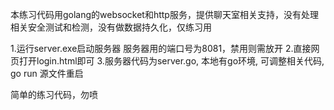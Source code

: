 本练习代码用golang的websocket和http服务，提供聊天室相关支持，没有处理相关安全测试和检测，没有做数据持久化，仅练习用

1.运行server.exe启动服务器
  服务器用的端口号为8081，禁用则需放开
2.直接网页打开login.html即可
3.服务器代码为server.go, 本地有go环境, 可调整相关代码, go run 源文件重启

简单的练习代码，勿喷
